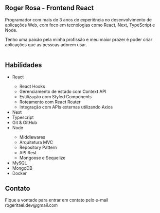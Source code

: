 <h2>Roger Rosa -  Frontend React</h2>
Programador com mais de 3 anos de experiência no desenvolvimento de aplicações Web, com foco em tecnologias como React, Next, TypeScript e Node.

Tenho uma paixão pela minha profissão e meu maior prazer é poder criar aplicações que as pessoas adorem usar.
<br/>
<br/>

<h2>Habilidades</h2>
<ul>
  <li>React</li>
    <ul>
      <li>React Hooks</li>
      <li>Gerenciamento de estado com Context API</li>
      <li>Estilização com Styled Components</li>
      <li>Roteamento com React Router</li>
      <li>Integração com APIs externas utilizando Axios</li>
    </ul>
  <li>Next</li>
  <li>Typescript</li>
  <li>Git & GitHub</li>
  <li>Node</li>
    <ul>
      <li>Middlewares</li>
      <li>Arquitetura MVC</li>
      <li>Repository Pattern</li>
      <li>API Rest</li>
      <li>Mongoose e Sequelize</li>
    </ul>
  <li>MySQL</li>
  <li>MongoDB</li>
  <li>Docker</li>
</ul>

<h2>Contato</h2>
Fique a vontade para entrar em contato pelo e-mail rogeritael.dev@gmail.com
